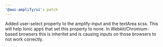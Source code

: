 ```yaml
---
'@aws-amplify/ui': patch
---
```


Added user-select property to the amplify-input and the textArea scss. This will help Ionic apps that set this property to none. In Webkit/Chromium-based browsers this is inheritet and is causing inputs on those browsers to not work correctly.
